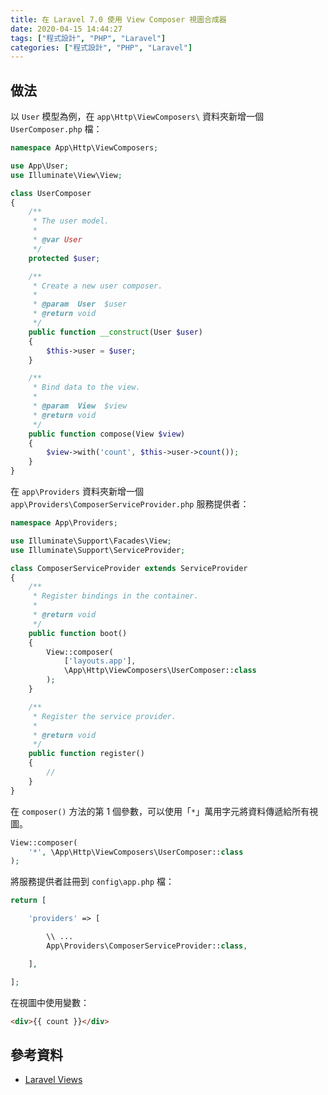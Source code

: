 ```yaml
---
title: 在 Laravel 7.0 使用 View Composer 視圖合成器
date: 2020-04-15 14:44:27
tags: ["程式設計", "PHP", "Laravel"]
categories: ["程式設計", "PHP", "Laravel"]
---
```


## 做法

以 `User` 模型為例，在 `app\Http\ViewComposers\` 資料夾新增一個 `UserComposer.php` 檔：

```PHP
namespace App\Http\ViewComposers;

use App\User;
use Illuminate\View\View;

class UserComposer
{
    /**
     * The user model.
     *
     * @var User
     */
    protected $user;

    /**
     * Create a new user composer.
     *
     * @param  User  $user
     * @return void
     */
    public function __construct(User $user)
    {
        $this->user = $user;
    }

    /**
     * Bind data to the view.
     *
     * @param  View  $view
     * @return void
     */
    public function compose(View $view)
    {
        $view->with('count', $this->user->count());
    }
}
```

在 `app\Providers` 資料夾新增一個 `app\Providers\ComposerServiceProvider.php` 服務提供者：

```PHP
namespace App\Providers;

use Illuminate\Support\Facades\View;
use Illuminate\Support\ServiceProvider;

class ComposerServiceProvider extends ServiceProvider
{
    /**
     * Register bindings in the container.
     *
     * @return void
     */
    public function boot()
    {
        View::composer(
            ['layouts.app'],
            \App\Http\ViewComposers\UserComposer::class
        );
    }

    /**
     * Register the service provider.
     *
     * @return void
     */
    public function register()
    {
        //
    }
}
```

在 `composer()` 方法的第 1 個參數，可以使用「`*`」萬用字元將資料傳遞給所有視圖。

```PHP
View::composer(
    '*', \App\Http\ViewComposers\UserComposer::class
);
```

將服務提供者註冊到 `config\app.php` 檔：

```PHP
return [

    'providers' => [

        \\ ...
        App\Providers\ComposerServiceProvider::class,

    ],

];
```

在視圖中使用變數：

```HTML
<div>{{ count }}</div>
```

## 參考資料

- [Laravel Views](https://laravel.com/docs/master/views)
